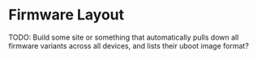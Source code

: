 # Firmware Layout

TODO: Build some site or something that automatically pulls down all firmware variants across all devices, and lists
their uboot image format?